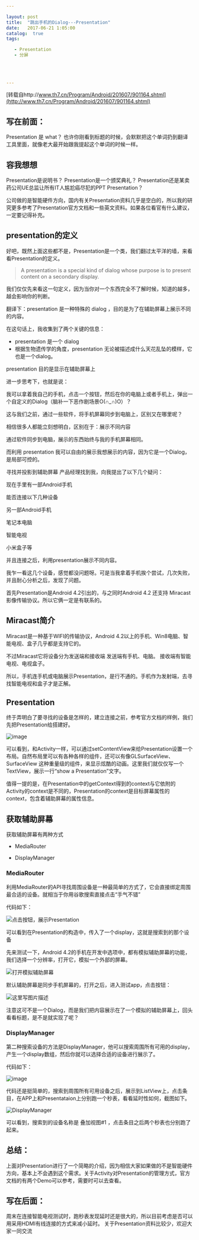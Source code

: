 ```yaml
---

layout: post
title:  "跳出手机的Dialog---Presentation"
date:   2017-06-21 1:05:00
catalog:  true
tags:

   - Presentation
   - 分屏
   
   
       
   
---
```


[转载自http://www.th7.cn/Program/Android/201607/901164.shtml](http://www.th7.cn/Program/Android/201607/901164.shtml)

## 写在前面：

Presentation 是 what？ 
也许你刚看到标题的时候，会默默把这个单词扔到翻译工具里面，就像老大最开始跟我提起这个单词的时候一样。


## 容我想想

Presentation是说明书？ 
Presentation是一个颁奖典礼？ 
Presentation还是某卖药公司UE总监让所有IT人尴尬癌尽犯的PPT Presentation？

公司做的是智能硬件方向，国内有关Presentation资料几乎是空白的，所以我的研究更多参考了Presentation官方文档和一些英文资料。如果各位看官有什么建议，一定要记得补充。

## presentation的定义
好吧，既然上面这些都不是，Presentation是一个类，我们翻过太平洋的墙，来看看Presentation的定义。

> A presentation is a special kind of dialog whose purpose is to present content on a secondary display.

我们仅仅先来看这一句定义，因为当你对一个东西完全不了解时候，知道的越多，越会影响你的判断。

翻译下：presentation 是一种特殊的 dialog ，目的是为了在辅助屏幕上展示不同的内容。

在这句话上，我收集到了两个关键的信息：

- presentation 是一个 dialog 
- 根据生物遗传学的角度，presentation 无论被描述成什么天花乱坠的模样，它也是一个dialog。

presentation 目的是显示在辅助屏幕上

进一步思考下，也就是说：

我可以拿着我自己的手机，点击一个按钮，然后在你的电脑上或者手机上，弹出一个自定义的Dialog（脑补一下恶作剧场景O(∩_∩)O）？

这与我们之前，通过一些软件，将手机屏幕同步到电脑上，区别又在哪里呢？

相信很多人都能立刻想明白，区别在于：展示不同内容

通过软件同步到电脑，展示的东西始终与我的手机屏幕相同。

而利用 presentation 我可以自由的展示我想展示的内容，因为它是一个Dialog，是局部可控的。

寻找并投影到辅助屏幕
产品经理找到我，向我提出了以下几个疑问：

现在手里有一部Android手机

能否连接以下几种设备

另一部Android手机

笔记本电脑

智能电视

小米盒子等

并且连接之后，利用presentation展示不同内容。

我乍一看这几个设备，感觉都没问题呀。可是当我拿着手机挨个尝试，几次失败，并且耐心分析之后，发现了问题。

首先Presentation是Android 4.2引出的，与之同时Android 4.2 还支持 Miracast 影像传输协议。所以它俩一定是有联系的。


## Miracast简介

Miracast是一种基于WIFI的传输协议，Android 4.2以上的手机、Win8电脑、智能电视、盒子几乎都是支持它的。

不过Miracast它将设备分为发送端和接收端 
发送端有手机、电脑。 
接收端有智能电视、电视盒子。

所以，手机连手机或电脑展示Presentation，是行不通的。手机作为发射端，去寻找智能电视和盒子才是正解。

## Presentation
终于弄明白了要寻找的设备是怎样的，建立连接之前，参考官方文档的样例，我们先把Presentation给搭建好。

![image](http://www.th7.cn/d/file/p/2016/07/07/2118fae0b4371f9f3adc342b8a91bdfc.jpg)

可以看到，和Activity一样，可以通过setContentView来给Presentation设置一个布局。自然布局里可以有各种各样的组件，还可以有像GLSurfaceView、SurfaceView 这种重量级的组件，来显示炫酷的动画。这里我们就仅仅写一个TextView，展示一行“show a Presentation”文字。

值得一提的是，在Presentation中的getContext得到的context与它依附的Activity的context是不同的，Presentation的context是目标屏幕属性的context，包含着辅助屏幕的属性信息。

## 获取辅助屏幕
获取辅助屏幕有两种方式

- MediaRouter

- DisplayManager

### MediaRouter

利用MediaRouter的API寻找周围设备是一种最简单的方式了，它会直接绑定周围最合适的设备。就相当于你用谷歌搜索直接点击“手气不错”

代码如下：

![点击按钮，展示Presentation](http://www.th7.cn/d/file/p/2016/07/07/6050ae2d82d254dfe10f4701309742e0.jpg)

可以看到在Presentation的构造中，传入了一个display，这就是搜索到的那个设备

先来测试一下，Android 4.2的手机在开发中选项中，都有模拟辅助屏幕的功能，我们选择一个分辨率，打开它，模拟一个外部的屏幕。

![打开模拟辅助屏幕](http://www.th7.cn/d/file/p/2016/07/07/0783a1eb2498e6054cc0f5ce6b7f56cf.jpg)

默认辅助屏幕是同步手机屏幕的，打开之后，进入测试app，点击按钮：

![这里写图片描述](http://www.th7.cn/d/file/p/2016/07/07/3c5e951d043700a14298651146422b36.jpg)

注意这可不是一个Dialog，而是我们把内容展示在了一个模拟的辅助屏幕上，回头看看标题，是不是就实现了呢？

### DisplayManager

第二种搜索设备的方法是DisplayManager，他可以搜索周围所有可用的display，产生一个display数组，然后你就可以选择合适的设备进行展示了。

代码如下：

![image](http://www.th7.cn/d/file/p/2016/07/07/6a83a469799be140ec91a08ff372afce.jpg)

代码还是挺简单的，搜索到周围所有可用设备之后，展示到ListView上，点击条目，在APP上和Presentataion上分别跑一个秒表，看看延时性如何，截图如下。

![DisplayManager](http://www.th7.cn/d/file/p/2016/07/07/4ec7b73d2e895fe44e28539739e6bdb1.jpg)

可以看到，搜索到的设备名称是 叠加视图#1 ，点击条目之后两个秒表也分别跑了起来。

## 总结：

上面对Presentation进行了一个简略的介绍，因为相信大家如果做的不是智能硬件方向，基本上不会遇到这个需求。关于Activity对Presentation的管理方式，官方文档的有两个Demo可以参考，需要时可以去查看。

## 写在后面：

周末在连接智能电视测试时，跑秒表发现延时还是很大的，所以目前考虑是否可以用采用HDMI有线连接的方式来减小延时。 
关于Presentation资料比较少，欢迎大家一同交流